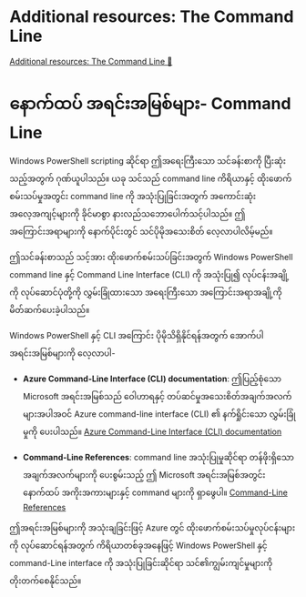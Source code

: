 # Additional resources: The Command Line

[Additional resources: The Command Line 🔗](https://www.coursera.org/learn/cybersecurity-tools-and-technologies/supplement/OteAm/additional-resources-the-command-line)

# နောက်ထပ် အရင်းအမြစ်များ- Command Line

Windows PowerShell scripting ဆိုင်ရာ ဤအရေးကြီးသော သင်ခန်းစာကို ပြီးဆုံးသည့်အတွက် ဂုဏ်ယူပါသည်။ ယခု သင်သည် command line ကိရိယာနှင့် ထိုးဖောက်စမ်းသပ်မှုအတွင်း command line ကို အသုံးပြုခြင်းအတွက် အကောင်းဆုံး အလေ့အကျင့်များကို ခိုင်မာစွာ နားလည်သဘောပေါက်သင့်ပါသည်။ ဤအကြောင်းအရာများကို နောက်ပိုင်းတွင် သင်ပိုမိုအသေးစိတ် လေ့လာပါလိမ့်မည်။

ဤသင်ခန်းစာသည် သင့်အား ထိုးဖောက်စမ်းသပ်ခြင်းအတွက် Windows PowerShell command line နှင့် Command Line Interface (CLI) ကို အသုံးပြု၍ လုပ်ငန်းအချို့ကို လုပ်ဆောင်ပုံတို့ကို လွှမ်းခြုံထားသော အရေးကြီးသော အကြောင်းအရာအချို့ကို မိတ်ဆက်ပေးခဲ့ပါသည်။

Windows PowerShell နှင့် CLI အကြောင်း ပိုမိုသိရှိနိုင်ရန်အတွက် အောက်ပါ အရင်းအမြစ်များကို လေ့လာပါ-

- **Azure Command-Line Interface (CLI) documentation**: ဤပြည့်စုံသော Microsoft အရင်းအမြစ်သည် ဝေါဟာရနှင့် တပ်ဆင်မှုအသေးစိတ်အချက်အလက်များအပါအဝင် Azure command-line interface (CLI) ၏ နက်ရှိုင်းသော လွှမ်းခြုံမှုကို ပေးပါသည်။
  [Azure Command-Line Interface (CLI) documentation](https://learn.microsoft.com/en-us/cli/azure/)

- **Command-Line References**: command line အသုံးပြုမှုဆိုင်ရာ တန်ဖိုးရှိသော အချက်အလက်များကို ပေးစွမ်းသည့် ဤ Microsoft အရင်းအမြစ်အတွင်း နောက်ထပ် အကိုးအကားများနှင့် command များကို ရှာဖွေပါ။
  [Command-Line References](https://learn.microsoft.com/en-us/windows-server/administration/windows-commands/windows-commands)

ဤအရင်းအမြစ်များကို အသုံးချခြင်းဖြင့် Azure တွင် ထိုးဖောက်စမ်းသပ်မှုလုပ်ငန်းများကို လုပ်ဆောင်ရန်အတွက် ကိရိယာတစ်ခုအနေဖြင့် Windows PowerShell နှင့် command-Line interface ကို အသုံးပြုခြင်းဆိုင်ရာ သင်၏ကျွမ်းကျင်မှုများကို တိုးတက်စေနိုင်သည်။
